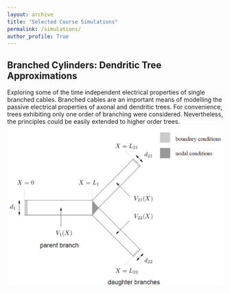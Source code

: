 ```yaml
---
layout: archive
title: "Selected Course Simulations"
permalink: /simulations/
author_profile: True
---
```


## Branched Cylinders: Dendritic Tree Approximations
Exploring some of the time independent electrical properties of single branched cables. Branched cables are an important means of modelling the passive electrical properties of axonal and dendritic trees. For convenience, trees exhibiting only one order of branching were considered. Nevertheless, the principles could be easily extended to higher order trees.
<img src="../images/dendritic.png" width="800"/>